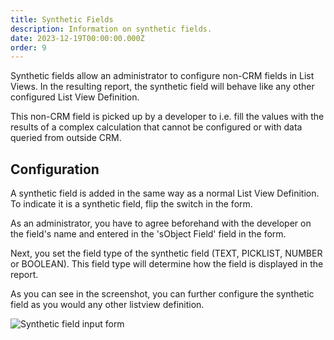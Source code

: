 ```yaml
---
title: Synthetic Fields
description: Information on synthetic fields.
date: 2023-12-19T00:00:00.000Z
order: 9
---
```


Synthetic fields allow an administrator to configure non-CRM fields in List Views. In the resulting report, the synthetic field will behave like any other configured List View Definition.

This non-CRM field is picked up by a developer to i.e. fill the values with the results of a complex calculation that cannot be configured or with data queried from outside CRM.

## Configuration

A synthetic field is added in the same way as a normal List View Definition. To indicate it is a synthetic field, flip the switch in the form.

As an administrator, you have to agree beforehand with the developer on the field's name and entered in the 'sObject Field' field in the form.

Next, you set the field type of the synthetic field (TEXT, PICKLIST, NUMBER or BOOLEAN). This field type will determine how the field is displayed in the report.

As you can see in the screenshot, you can further configure the synthetic field as you would any other listview definition.

![Synthetic field input form](/static/img/synthetic-field-input.png "Synthetic field input form")

